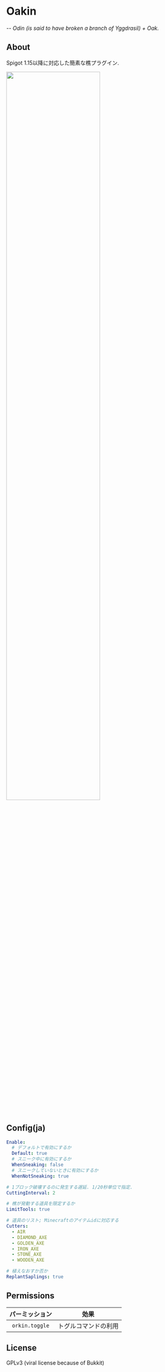 # Oakin
-- _Odin (is said to have broken a branch of Yggdrasil) + Oak._

## About
Spigot 1.15以降に対応した簡素な樵プラグイン.

<img src="https://raw.githubusercontent.com/blackbracken/Oakin/master/cap.gif" width="70%" height="70%">

## Config(ja)
```yaml
Enable:
  # デフォルトで有効にするか
  Default: true
  # スニーク中に有効にするか
  WhenSneaking: false
  # スニークしていないときに有効にするか
  WhenNotSneaking: true

# 1ブロック破壊するのに発生する遅延. 1/20秒単位で指定.
CuttingInterval: 2

# 樵が発動する道具を限定するか
LimitTools: true

# 道具のリスト; Minecraftのアイテムidに対応する
Cutters:
  - AIR
  - DIAMOND_AXE
  - GOLDEN_AXE
  - IRON_AXE
  - STONE_AXE
  - WOODEN_AXE

# 植えなおすか否か
ReplantSaplings: true
```

## Permissions

|パーミッション|効果|
|:-:|:-:|
|`orkin.toggle`|トグルコマンドの利用|

## License
GPLv3 (viral license because of Bukkit)